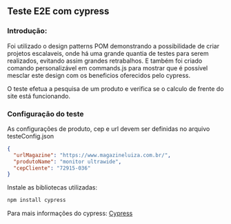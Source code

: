 ## Teste E2E com cypress

### Introdução:

Foi utilizado o design patterns POM demonstrando a possibilidade de criar projetos escalaveis, onde há uma grande quantia de testes para serem realizados, evitando assim grandes retrabalhos. E também foi criado comando personalizável em commands.js para mostrar que é possível mesclar este design com os beneficios oferecidos pelo cypress. 

O teste efetua a pesquisa de um produto e verifica se o calculo de frente do site está funcionando.

### Configuração do teste

As configurações de produto, cep e url devem ser definidas no arquivo testeConfig.json

```json
{
  "urlMagazine": "https://www.magazineluiza.com.br/",
  "produtoName": "monitor ultrawide",
  "cepCliente": "72915-036"
}
```

Instale as bibliotecas utilizadas:

```bash
npm install cypress
```

Para mais informações do cypress:
[Cypress](https://docs.cypress.io/guides/overview/why-cypress)
